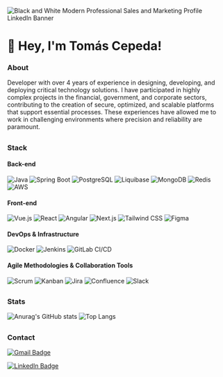 
![Black and White Modern Professional Sales and Marketing Profile LinkedIn Banner](https://github.com/user-attachments/assets/32cb1b78-4d3b-4c5d-b051-8952cf629a18)

# 👋 Hey, I'm Tomás Cepeda!

### About
Developer with over 4 years of experience in designing, developing, and deploying critical technology solutions. I have participated in highly complex projects in the financial, government, and corporate sectors, contributing to the creation of secure, optimized, and scalable platforms that support essential processes. These experiences have allowed me to work in challenging environments where precision and reliability are paramount.

##

### Stack

#### Back-end
![Java](https://img.shields.io/badge/Java-17+-orange?style=flat&logo=java&logoColor=white)
![Spring Boot](https://img.shields.io/badge/Spring_Boot-3+-6DB33F?style=flat&logo=spring-boot&logoColor=white)
![PostgreSQL](https://img.shields.io/badge/PostgreSQL-14+-336791?style=flat&logo=postgresql&logoColor=white)
![Liquibase](https://img.shields.io/badge/Liquibase-DB_migrations-yellow?style=flat&logo=liquibase&logoColor=white)
![MongoDB](https://img.shields.io/badge/MongoDB-NoSQL-47A248?style=flat&logo=mongodb&logoColor=white)
![Redis](https://img.shields.io/badge/Redis-NoSQL-DC382D?style=flat&logo=redis&logoColor=white)
![AWS](https://img.shields.io/badge/AWS-S3,_Lambda,_RDS-orange?style=flat&logo=amazonaws&logoColor=white)

#### Front-end
![Vue.js](https://img.shields.io/badge/Vue.js-3+-4FC08D?style=flat&logo=vue.js&logoColor=white)
![React](https://img.shields.io/badge/React-18.3.0+-61DAFB?style=flat&logo=react&logoColor=white)
![Angular](https://img.shields.io/badge/Angular-17.1.0+-DD0031?style=flat&logo=angular&logoColor=white)
![Next.js](https://img.shields.io/badge/Next.js-15.1.8-000000?style=flat&logo=next.js&logoColor=white)
![Tailwind CSS](https://img.shields.io/badge/Tailwind_CSS-modern-blue?style=flat&logo=tailwind-css&logoColor=white)
![Figma](https://img.shields.io/badge/Figma-UI_Design-F24E1E?style=flat&logo=figma&logoColor=white)

#### DevOps & Infrastructure
![Docker](https://img.shields.io/badge/Docker-containerization-blue?style=flat&logo=docker&logoColor=white)
![Jenkins](https://img.shields.io/badge/Jenkins-CI/CD-red?style=flat&logo=jenkins&logoColor=white)
![GitLab CI/CD](https://img.shields.io/badge/GitLab_CI/CD-automation-orange?style=flat&logo=gitlab&logoColor=white)

#### Agile Methodologies & Collaboration Tools
![Scrum](https://img.shields.io/badge/Scrum-agile-blueviolet?style=flat&logo=agile&logoColor=white)
![Kanban](https://img.shields.io/badge/Kanban-agile-yellow?style=flat&logo=kanban&logoColor=white)
![Jira](https://img.shields.io/badge/Jira-project_management-blue?style=flat&logo=jira&logoColor=white)
![Confluence](https://img.shields.io/badge/Confluence-documentation-blue?style=flat&logo=atlassian&logoColor=white)
![Slack](https://img.shields.io/badge/Slack-communication-purple?style=flat&logo=slack&logoColor=white)

##

### Stats
![Anurag's GitHub stats](https://github-readme-stats.vercel.app/api?username=tomascepeda&show_icons=true&theme=transparent&hide=issues,contribs,prs&include_all_commits=true&show=prs_merged&rank_icon=github&hide_border=true)
![Top Langs](https://github-readme-stats.vercel.app/api/top-langs/?username=tomascepeda&layout=compact&hide=php,html,smarty,css&theme=transparent&hide_border=true)

##

### Contact

[![Gmail Badge](https://img.shields.io/badge/tomascepeda15@gmail.com-c14438?style=social&logo=Gmail&logoColor=red)](mailto:tomascepeda15@gmail.com)

[![LinkedIn Badge](https://img.shields.io/badge/LinkedIn-Tomas_Cepeda-blue?style=social&logo=linkedin)](https://www.linkedin.com/in/tomas-cepeda/)
